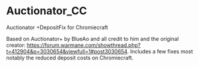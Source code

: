 # Auctionator_CC
Auctionator +DepositFix for Chromiecraft

Based on Auctionator+ by BlueAo and all credit to him and the original creator: https://forum.warmane.com/showthread.php?t=412904&p=3030654&viewfull=1#post3030654.
Includes a few fixes most notably the reduced deposit costs on Chromiecraft. 



